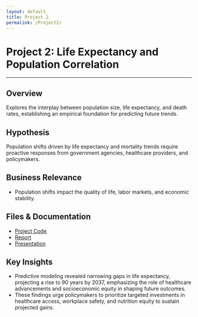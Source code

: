 ```yaml
---
layout: default
title: Project 2
permalink: /Project2/
---
```


# Project 2: Life Expectancy and Population Correlation

---

<div class="project-detail-section">
    <h2>Overview</h2>
    <p>Explores the interplay between population size, life expectancy, and death rates, establishing an empirical foundation for predicting future trends.</p>
</div>

<div class="project-detail-section">
    <h2>Hypothesis</h2>
    <p>Population shifts driven by life expectancy and mortality trends require proactive responses from government agencies, healthcare providers, and policymakers. </p>
</div>

<div class="project-detail-section">
    <h2>Business Relevance</h2>
    <ul>
        <li>Population shifts impact the quality of life, labor markets, and economic stability.</li>
    </ul>
</div>

<div class="project-detail-section">
    <h2>Files & Documentation</h2>
    <ul>
        <li><a href="../project2/Project_2_Life_Expectancy.ipynb">Project Code</a></li>
        <li><a href="../project2/Project 2 Report.pdf">Report</a></li>
        <li><a href="../project2/Project 2 Presentation.pptx">Presentation</a></li>
    </ul>
</div>

<div class="project-detail-section">
    <h2>Key Insights</h2>
    <ul>
        <li>Predictive modeling revealed narrowing gaps in life expectancy, projecting a rise to 90 years by 2037, emphasizing the role of healthcare advancements and socioeconomic equity in shaping future outcomes.</li>
        <li>These findings urge policymakers to prioritize targeted investments in healthcare access, workplace safety, and nutrition equity to sustain projected gains.</li>
    </ul>
</div>
